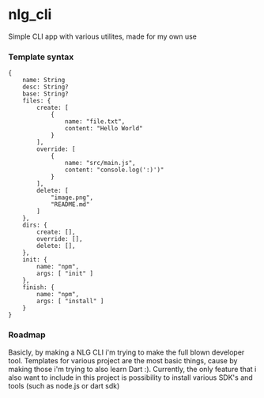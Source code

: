 # nlg_cli

Simple CLI app with various utilites, made for my own use

### Template syntax
```
{  
    name: String  
    desc: String?  
    base: String?  
    files: {  
        create: [  
            {  
                name: "file.txt",  
                content: "Hello World"  
            }  
        ],  
        override: [  
            {  
                name: "src/main.js",  
                content: "console.log(':)')"  
            }  
        ],  
        delete: [  
            "image.png",  
            "README.md"  
        ]  
    },  
    dirs: {
        create: [],  
        override: [],  
        delete: [],  
    },  
    init: {  
        name: "npm",  
        args: [ "init" ]  
    },  
    finish: {  
        name: "npm",  
        args: [ "install" ]  
    }  
}
```

### Roadmap

Basicly, by making a NLG CLI i'm trying to make the full blown developer tool.
Templates for various project are the most basic things, cause by making those
i'm trying to also learn Dart :). Currently, the only feature that i also want
to include in this project is possibility to install various SDK's and tools (such as node.js or dart sdk)
    